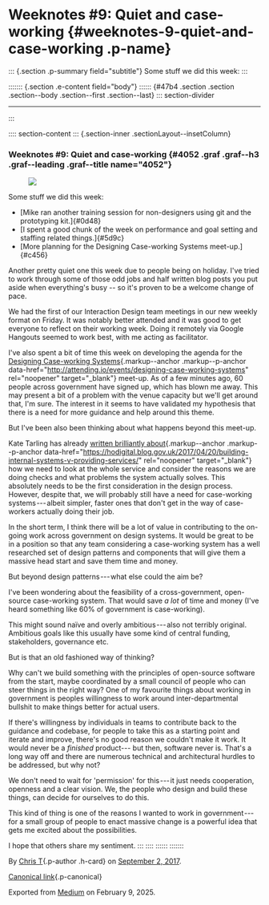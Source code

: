 <div>

# Weeknotes #9: Quiet and case-working {#weeknotes-9-quiet-and-case-working .p-name}

</div>

::: {.section .p-summary field="subtitle"}
Some stuff we did this week:
:::

::::::: {.section .e-content field="body"}
:::::: {#47b4 .section .section .section--body .section--first .section--last}
::: section-divider

------------------------------------------------------------------------
:::

:::: section-content
::: {.section-inner .sectionLayout--insetColumn}
### Weeknotes #9: Quiet and case-working {#4052 .graf .graf--h3 .graf--leading .graf--title name="4052"}

<figure id="be88" class="graf graf--figure graf-after--h3">
<img
src="https://cdn-images-1.medium.com/max/800/1*SNnnAN5EYWZuIynw0pRP8g.gif"
class="graf-image" data-image-id="1*SNnnAN5EYWZuIynw0pRP8g.gif"
data-width="335" data-height="193" data-is-featured="true" />
</figure>

Some stuff we did this week:

-   [Mike ran another training session for non-designers using git and
    the prototyping kit.]{#0d48}
-   [I spent a good chunk of the week on performance and goal setting
    and staffing related things.]{#5d9c}
-   [More planning for the Designing Case-working Systems
    meet-up.]{#c456}

Another pretty quiet one this week due to people being on holiday. I've
tried to work through some of those odd jobs and half written blog posts
you put aside when everything's busy -- so it's proven to be a welcome
change of pace.

We had the first of our Interaction Design team meetings in our new
weekly format on Friday. It was notably better attended and it was good
to get everyone to reflect on their working week. Doing it remotely via
Google Hangouts seemed to work best, with me acting as facilitator.

I've also spent a bit of time this week on developing the agenda for the
[Designing Case-working
Systems](http://attending.io/events/designing-case-working-systems){.markup--anchor
.markup--p-anchor
data-href="http://attending.io/events/designing-case-working-systems"
rel="noopener" target="_blank"} meet-up. As of a few minutes ago, 60
people across government have signed up, which has blown me away. This
may present a bit of a problem with the venue capacity but we'll get
around that, I'm sure. The interest in it seems to have validated my
hypothesis that there is a need for more guidance and help around this
theme.

But I've been also been thinking about what happens beyond this meet-up.

Kate Tarling has already [written brilliantly
about](https://hodigital.blog.gov.uk/2017/04/20/building-internal-systems-v-providing-services/){.markup--anchor
.markup--p-anchor
data-href="https://hodigital.blog.gov.uk/2017/04/20/building-internal-systems-v-providing-services/"
rel="noopener" target="_blank"} how we need to look at the whole service
and consider the reasons we are doing checks and what problems the
system actually solves. This absolutely needs to be the first
consideration in the design process. However, despite that, we will
probably still have a need for case-working systems --- albeit simpler,
faster ones that don't get in the way of case-workers actually doing
their job.

In the short term, I think there will be a lot of value in contributing
to the on-going work across government on design systems. It would be
great to be in a position so that any team considering a case-working
system has a well researched set of design patterns and components that
will give them a massive head start and save them time and money.

But beyond design patterns --- what else could the aim be?

I've been wondering about the feasibility of a cross-government,
open-source case-working system. That would save *a lot* of time and
money (I've heard something like 60% of government is case-working).

This might sound naïve and overly ambitious --- also not terribly
original. Ambitious goals like this usually have some kind of central
funding, stakeholders, governance etc.

But is that an old fashioned way of thinking?

Why can't we build something with the principles of open-source software
from the start, maybe coordinated by a small council of people who can
steer things in the right way? One of my favourite things about working
in government is peoples willingness to work around inter-departmental
bullshit to make things better for actual users.

If there's willingness by individuals in teams to contribute back to the
guidance and codebase, for people to take this as a starting point and
iterate and improve, there's no good reason we couldn't make it work. It
would never be a *finished* product--- but then, software never is.
That's a long way off and there are numerous technical and architectural
hurdles to be addressed, but why not?

We don't need to wait for 'permission' for this --- it just needs
cooperation, openness and a clear vision. We, the people who design and
build these things, can decide for ourselves to do this.

This kind of thing is one of the reasons I wanted to work in
government --- for a small group of people to enact massive change is a
powerful idea that gets me excited about the possibilities.

I hope that others share my sentiment.
:::
::::
::::::
:::::::

By [Chris T](https://medium.com/@ctdesign){.p-author .h-card} on
[September 2, 2017](https://medium.com/p/75123ed0af9d).

[Canonical
link](https://medium.com/@ctdesign/weeknotes-9-quiet-and-case-working-75123ed0af9d){.p-canonical}

Exported from [Medium](https://medium.com) on February 9, 2025.
